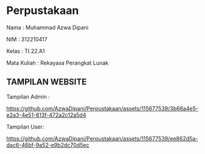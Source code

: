 # Perpustakaan

Nama : Muhammad Azwa Dipani

NIM : 312210417

Kelas : TI.22.A1

Mata Kuliah : Rekayasa Perangkat Lunak

## TAMPILAN WEBSITE ##
Tampilan Admin :


https://github.com/AzwaDipani/Perpustakaan/assets/115677539/3b66a4e5-e2a3-4e51-813f-472a2c12a5d4







Tampilan User:


https://github.com/AzwaDipani/Perpustakaan/assets/115677539/ee862d5a-dac6-46bf-9a52-e9b2dc70d5ec














